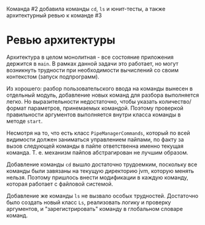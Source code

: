 Команда #2 добавила команды `cd`, `ls` и юнит-тесты, а также архитектурный ревью к команде #3

# Ревью архитектуры

Архитектура в целом монолитная - все состояние приложения держится в `main`. В рамках данной задачи это работает, но могут возникнуть трудности при необходимости вычислений со своим контекстом (запуск подпрограмм).

Из хорошего: разбор пользовательского ввода на команды вынесен в отдельный модуль, добавление новых команд для разбора выполняется легко. Но выразительности недостаточно, чтобы указать количество/формат параметров, принемаемых командой. Поэтому проверкой правильности аргументов выполняется внутри класса команды в методе `start`.

Несмотря на то, что есть класс `PipeManagerCommands`, который по всей видимости должен заниматься управлением пайпами, по факту за вызов следующей команды в пайпе ответственна именно текущая команда. Т. е. механизм пайпов абстрагирован не лучшим образом.

Добавление команды `cd` вышло достаточно трудоемким, поскольку все команды были завязаны на текущую директорию jvm, которую менять нельзя. Поэтому пришлось внести модификации в каждую команду, которая работает с файловой системой.

Добавление же команды `ls` не вызвало особых трудностей. Достаточно было создать новый класс `Ls`, реализовать логику и проверку аргументов, и "зарегистрировать" команду в глобальном словаре команд.

